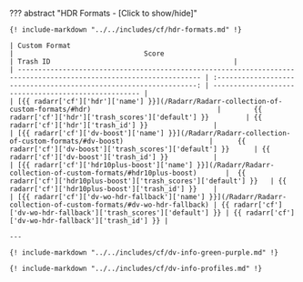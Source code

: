 <!-- markdownlint-disable MD041-->
??? abstract "HDR Formats - [Click to show/hide]"

    {! include-markdown "../../includes/cf/hdr-formats.md" !}

    | Custom Format                                                                                                       |                                Score                                | Trash ID                                             |
    | ------------------------------------------------------------------------------------------------------------------- | :-----------------------------------------------------------------: | ---------------------------------------------------- |
    | [{{ radarr['cf']['hdr']['name'] }}](/Radarr/Radarr-collection-of-custom-formats/#hdr)                               |        {{ radarr['cf']['hdr']['trash_scores']['default'] }}         | {{ radarr['cf']['hdr']['trash_id'] }}                |
    | [{{ radarr['cf']['dv-boost']['name'] }}](/Radarr/Radarr-collection-of-custom-formats/#dv-boost)                     |      {{ radarr['cf']['dv-boost']['trash_scores']['default'] }}      | {{ radarr['cf']['dv-boost']['trash_id'] }}           |
    | [{{ radarr['cf']['hdr10plus-boost']['name'] }}](/Radarr/Radarr-collection-of-custom-formats/#hdr10plus-boost)       |  {{ radarr['cf']['hdr10plus-boost']['trash_scores']['default'] }}   | {{ radarr['cf']['hdr10plus-boost']['trash_id'] }}    |
    | [{{ radarr['cf']['dv-wo-hdr-fallback']['name'] }}](/Radarr/Radarr-collection-of-custom-formats/#dv-wo-hdr-fallback) | {{ radarr['cf']['dv-wo-hdr-fallback']['trash_scores']['default'] }} | {{ radarr['cf']['dv-wo-hdr-fallback']['trash_id'] }} |

    ---

    {! include-markdown "../../includes/cf/dv-info-green-purple.md" !}

    {! include-markdown "../../includes/cf/dv-info-profiles.md" !}
<!-- markdownlint-enable MD041-->
